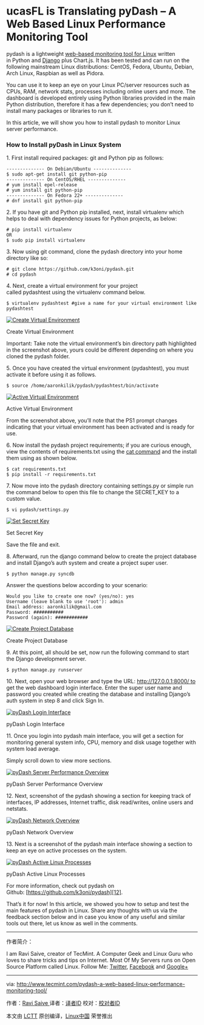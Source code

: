 ucasFL is Translating
pyDash – A Web Based Linux Performance Monitoring Tool
============================================================

pydash is a lightweight [web-based monitoring tool for Linux][1] written in Python and [Django][2] plus Chart.js. It has been tested and can run on the following mainstream Linux distributions: CentOS, Fedora, Ubuntu, Debian, Arch Linux, Raspbian as well as Pidora.

You can use it to keep an eye on your Linux PC/server resources such as CPUs, RAM, network stats, processes including online users and more. The dashboard is developed entirely using Python libraries provided in the main Python distribution, therefore it has a few dependencies; you don’t need to install many packages or libraries to run it.

In this article, we will show you how to install pydash to monitor Linux server performance.

### How to Install pyDash in Linux System

1. First install required packages: git and Python pip as follows:

```
-------------- On Debian/Ubuntu --------------
$ sudo apt-get install git python-pip
-------------- On CentOS/RHEL --------------
# yum install epel-release
# yum install git python-pip
-------------- On Fedora 22+ --------------
# dnf install git python-pip
```

2. If you have git and Python pip installed, next, install virtualenv which helps to deal with dependency issues for Python projects, as below:

```
# pip install virtualenv
OR
$ sudo pip install virtualenv
```

3. Now using git command, clone the pydash directory into your home directory like so:

```
# git clone https://github.com/k3oni/pydash.git
# cd pydash
```

4. Next, create a virtual environment for your project called pydashtest using the virtualenv command below.

```
$ virtualenv pydashtest #give a name for your virtual environment like pydashtest
```
[
 ![Create Virtual Environment](http://www.tecmint.com/wp-content/uploads/2017/03/create-virtual-environment.png)
][3]

Create Virtual Environment

Important: Take note the virtual environment’s bin directory path highlighted in the screenshot above, yours could be different depending on where you cloned the pydash folder.

5. Once you have created the virtual environment (pydashtest), you must activate it before using it as follows.

```
$ source /home/aaronkilik/pydash/pydashtest/bin/activate
```
[
 ![Active Virtual Environment](http://www.tecmint.com/wp-content/uploads/2017/03/after-activating-virtualenv.png)
][4]

Active Virtual Environment

From the screenshot above, you’ll note that the PS1 prompt changes indicating that your virtual environment has been activated and is ready for use.

6. Now install the pydash project requirements; if you are curious enough, view the contents of requirements.txt using the [cat command][5] and the install them using as shown below.

```
$ cat requirements.txt
$ pip install -r requirements.txt
```

7. Now move into the pydash directory containing settings.py or simple run the command below to open this file to change the SECRET_KEY to a custom value.

```
$ vi pydash/settings.py
```
[
 ![Set Secret Key](http://www.tecmint.com/wp-content/uploads/2017/03/change-secret-key.png)
][6]

Set Secret Key

Save the file and exit.

8. Afterward, run the django command below to create the project database and install Django’s auth system and create a project super user.

```
$ python manage.py syncdb
```

Answer the questions below according to your scenario:

```
Would you like to create one now? (yes/no): yes
Username (leave blank to use 'root'): admin
Email address: aaronkilik@gmail.com
Password: ###########
Password (again): ############
```
[
 ![Create Project Database](http://www.tecmint.com/wp-content/uploads/2017/03/python-manage.py-syncdb.png)
][7]

Create Project Database

9. At this point, all should be set, now run the following command to start the Django development server.

```
$ python manage.py runserver
```

10. Next, open your web browser and type the URL: http://127.0.0.1:8000/ to get the web dashboard login interface. Enter the super user name and password you created while creating the database and installing Django’s auth system in step 8 and click Sign In.

[
 ![pyDash Login Interface](http://www.tecmint.com/wp-content/uploads/2017/03/pyDash-web-login-interface.png)
][8]

pyDash Login Interface

11. Once you login into pydash main interface, you will get a section for monitoring general system info, CPU, memory and disk usage together with system load average.

Simply scroll down to view more sections.

[
 ![pyDash Server Performance Overview](http://www.tecmint.com/wp-content/uploads/2017/03/pyDash-Server-Performance-Overview.png)
][9]

pyDash Server Performance Overview

12. Next, screenshot of the pydash showing a section for keeping track of interfaces, IP addresses, Internet traffic, disk read/writes, online users and netstats.

[
 ![pyDash Network Overview](http://www.tecmint.com/wp-content/uploads/2017/03/pyDash-Network-Overview.png)
][10]

pyDash Network Overview

13. Next is a screenshot of the pydash main interface showing a section to keep an eye on active processes on the system.

[
 ![pyDash Active Linux Processes](http://www.tecmint.com/wp-content/uploads/2017/03/pyDash-Active-Linux-Processes.png)
][11]

pyDash Active Linux Processes

For more information, check out pydash on Github: [https://github.com/k3oni/pydash][12].

That’s it for now! In this article, we showed you how to setup and test the main features of pydash in Linux. Share any thoughts with us via the feedback section below and in case you know of any useful and similar tools out there, let us know as well in the comments.

--------------------------------------------------------------------------------


作者简介：

I am Ravi Saive, creator of TecMint. A Computer Geek and Linux Guru who loves to share tricks and tips on Internet. Most Of My Servers runs on Open Source Platform called Linux. Follow Me: [Twitter][00], [Facebook][01] and [Google+][02]

--------------------------------------------------------------------------------


via: http://www.tecmint.com/pydash-a-web-based-linux-performance-monitoring-tool/

作者：[Ravi Saive ][a]
译者：[译者ID](https://github.com/译者ID)
校对：[校对者ID](https://github.com/校对者ID)

本文由 [LCTT](https://github.com/LCTT/TranslateProject) 原创编译，[Linux中国](https://linux.cn/) 荣誉推出

[a]:http://www.tecmint.com/author/admin/
[00]:https://twitter.com/ravisaive
[01]:https://www.facebook.com/ravi.saive
[02]:https://plus.google.com/u/0/+RaviSaive

[1]:http://www.tecmint.com/command-line-tools-to-monitor-linux-performance/
[2]:http://www.tecmint.com/install-and-configure-django-web-framework-in-centos-debian-ubuntu/
[3]:http://www.tecmint.com/wp-content/uploads/2017/03/create-virtual-environment.png
[4]:http://www.tecmint.com/wp-content/uploads/2017/03/after-activating-virtualenv.png
[5]:http://www.tecmint.com/13-basic-cat-command-examples-in-linux/
[6]:http://www.tecmint.com/wp-content/uploads/2017/03/change-secret-key.png
[7]:http://www.tecmint.com/wp-content/uploads/2017/03/python-manage.py-syncdb.png
[8]:http://www.tecmint.com/wp-content/uploads/2017/03/pyDash-web-login-interface.png
[9]:http://www.tecmint.com/wp-content/uploads/2017/03/pyDash-Server-Performance-Overview.png
[10]:http://www.tecmint.com/wp-content/uploads/2017/03/pyDash-Network-Overview.png
[11]:http://www.tecmint.com/wp-content/uploads/2017/03/pyDash-Active-Linux-Processes.png
[12]:https://github.com/k3oni/pydash
[13]:http://www.tecmint.com/author/admin/
[14]:http://www.tecmint.com/10-useful-free-linux-ebooks-for-newbies-and-administrators/
[15]:http://www.tecmint.com/free-linux-shell-scripting-books/
